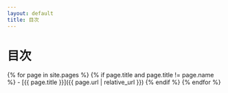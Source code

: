 ```yaml
---
layout: default
title: 目次
---
```


# 目次

{% for page in site.pages %}
  {% if page.title and page.title != page.name %}
    - [{{ page.title }}]({{ page.url | relative_url }})
  {% endif %}
{% endfor %}